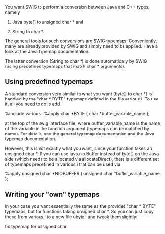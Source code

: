 You want SWIG to perform a conversion between Java and C++ types, namely

 1. Java byte[] to unsigned char * and
 
 2. String to char *.

The general tools for such conversions are SWIG
typemaps. Conveniently, many are already provided by SWIG and simply
need to be applied. Have a look at the Java typemap documentation.

The latter conversion (String to char *) is done automatically by SWIG
(using predefined typemaps that match char * arguments).

Using predefined typemaps
-------------------------

A standard conversion very similar to what you want (byte[] to char *)
is handled by the "char * BYTE" typemaps defined in the file
various.i. To use it, all you need to do is add

%include various.i
%apply char *BYTE { char *buffer_variable_name };

at the top of the swig interface file, where buffer_variable_name is
the name of the variable in the function argument (typemaps can be
matched by name). For details, see the general typemap documentation
and the Java typemap documentation.

However, this is not exactly what you want, since your function takes
an unsigned char *. If you can use java.nio.Buffer instead of byte[]
on the Java side (which needs to be allocated via allocateDirect),
there is a different set of typemaps predefined in various.i that can
be used via

%apply unsigned char *NIOBUFFER { unsigned char *buffer_variable_name };

Writing your "own" typemaps
---------------------------

In your case you want essentially the same as the provided "char *
BYTE" typemaps, but for functions taking unsigned char *. So you can
just copy these from various.i to a new file ubyte.i and tweak them
slightly:

fix typemap for unsigned char
